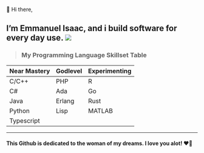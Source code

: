 👋 Hi there,
## I’m Emmanuel Isaac, and i build software for every day use.  ![](https://komarev.com/ghpvc/?username=1cbyc&color=blueviolet)

> ### My Programming Language Skillset Table

| Near Mastery | Godlevel   | Experimenting |
|--------------|------------|---------------|
| C/C++        | PHP        | R             |
| C#           | Ada        | Go            |
| Java         | Erlang     | Rust          |
| Python       | Lisp       | MATLAB        |
| Typescript   |            |               |

<hr>

#### This Github  is dedicated to the woman of my dreams. I love you alot! ❤️🌹

